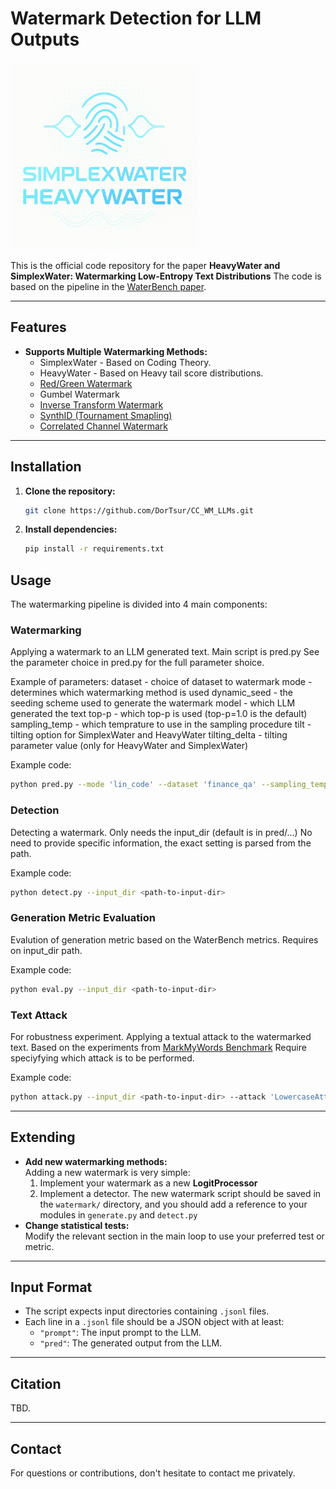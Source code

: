# Watermark Detection for LLM Outputs

<img src="images/readme_image.png" width="300" style="vertical-align: top right;"/>

This is the official code repository for the paper **HeavyWater and SimplexWater: Watermarking Low-Entropy Text Distributions**
The code is based on the pipeline in the [WaterBench paper](https://arxiv.org/abs/2311.07138).

---

## Features

- **Supports Multiple Watermarking Methods:**
  - SimplexWater - Based on Coding Theory.
  - HeavyWater - Based on Heavy tail score distributions.
  - [Red/Green Watermark]([https://example.com](https://proceedings.mlr.press/v202/kirchenbauer23a.html))
  - Gumbel Watermark
  - [Inverse Transform Watermark](https://arxiv.org/abs/2307.15593)
  - [SynthID (Tournament Smapling)](https://www.nature.com/articles/s41586-024-08025-4)
  - [Correlated Channel Watermark](https://arxiv.org/abs/2505.08878)

---

## Installation

1. **Clone the repository:**
   ```bash
   git clone https://github.com/DorTsur/CC_WM_LLMs.git
   ```

2. **Install dependencies:**
   ```bash
   pip install -r requirements.txt
   ```

## Usage

The watermarking pipeline is divided into 4 main components:

### Watermarking
Applying a watermark to an LLM generated text. Main script is pred.py
See the parameter choice in pred.py for the full parameter shoice.

Example of parameters:
dataset - choice of dataset to watermark
mode - determines which watermarking method is used
dynamic_seed - the seeding scheme used to generate the watermark
model - which LLM generated the text
top-p - which top-p is used (top-p=1.0 is the default)
sampling_temp - which temprature to use in the sampling procedure
tilt - tilting option for SimplexWater and HeavyWater
tilting_delta - tilting parameter value (only for HeavyWater and SimplexWater)

Example code:

```bash
python pred.py --mode 'lin_code' --dataset 'finance_qa' --sampling_temp 0.7 --tilt True --tilting_delta 0.0 --dynamic_seed 'markov_1' --top_p 0.999
```

### Detection

Detecting a watermark. Only needs the input_dir (default is in pred/...) No need to provide specific information, the exact setting is parsed from the path.

Example code:

```bash
python detect.py --input_dir <path-to-input-dir>
```

### Generation Metric Evaluation
Evalution of generation metric based on the WaterBench metrics. Requires on input_dir path.

Example code:

```bash
python eval.py --input_dir <path-to-input-dir>
```

### Text Attack

For robustness experiment. Applying a textual attack to the watermarked text. Based on the experiments from [MarkMyWords Benchmark](https://ieeexplore.ieee.org/abstract/document/10992530?casa_token=xX6MQibbApQAAAAA:NS0YTLxOx9aQ_AT9EhjVPOpbV3wgRiCgqhGjV8B73U1vpDfHScNsQbiS2w5_jBbQdrHb14jX)
Require speciyfying which attack is to be performed.

Example code:

```bash
python attack.py --input_dir <path-to-input-dir> --attack 'LowercaseAttack'
```
---

## Extending

- **Add new watermarking methods:**  
  Adding a new watermark is very simple:
  1. Implement your watermark as a new **LogitProcessor**
  2. Implement a detector.
  The new watermark script should be saved in the `watermark/` directory, and you should add a reference to your modules in `generate.py` and `detect.py`
- **Change statistical tests:**  
  Modify the relevant section in the main loop to use your preferred test or metric.

---

## Input Format

- The script expects input directories containing `.jsonl` files.
- Each line in a `.jsonl` file should be a JSON object with at least:
  - `"prompt"`: The input prompt to the LLM.
  - `"pred"`: The generated output from the LLM.

---


## Citation

TBD.


---

## Contact

For questions or contributions, don't hesitate to contact me privately.
